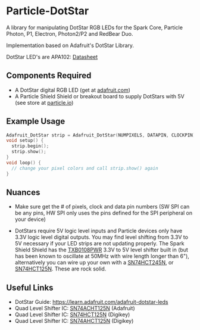 Particle-DotStar
================

A library for manipulating DotStar RGB LEDs for the Spark Core, Particle Photon, P1, Electron, Photon2/P2 and RedBear Duo.

Implementation based on Adafruit's DotStar Library.

DotStar LED's are APA102: [Datasheet](http://www.adafruit.com/datasheets/APA102.pdf)

Components Required
---
- A DotStar digital RGB LED (get at [adafruit.com](http://www.adafruit.com/search?q=dotstar&b=1))
- A Particle Shield Shield or breakout board to supply DotStars with 5V (see store at [particle.io](particle.io))

Example Usage
---

```cpp
Adafruit_DotStar strip = Adafruit_DotStar(NUMPIXELS, DATAPIN, CLOCKPIN);
void setup() {
  strip.begin();
  strip.show();
}
void loop() {
  // change your pixel colors and call strip.show() again
}
```

Nuances
---

- Make sure get the # of pixels, clock and data pin numbers (SW SPI can be any pins, HW SPI only uses the pins defined for the SPI peripheral on your device)

- DotStars require 5V logic level inputs and Particle devices only have 3.3V logic level digital outputs. You may find level shifting from 3.3V to 5V necessary if your LED strips are not updating properly. The Spark Shield Shield has the [TXB0108PWR](http://www.digikey.com/product-search/en?pv7=2&k=TXB0108PWR) 3.3V to 5V level shifter built in (but has been known to oscillate at 50MHz with wire length longer than 6"), alternatively you can wire up your own with a [SN74HCT245N](http://www.digikey.com/product-detail/en/SN74HCT245N/296-1612-5-ND/277258), or [SN74HCT125N](http://www.digikey.com/product-detail/en/SN74HCT125N/296-8386-5-ND/376860). These are rock solid.


Useful Links
---

- DotStar Guide: https://learn.adafruit.com/adafruit-dotstar-leds
- Quad Level Shifter IC: [SN74ACHT125N](https://www.adafruit.com/product/1787) (Adafruit)
- Quad Level Shifter IC: [SN74HCT125N](http://www.digikey.com/product-detail/en/SN74HCT125N/296-8386-5-ND/376860) (Digikey)
- Quad Level Shifter IC: [SN74AHCT125N](http://www.digikey.com/product-detail/en/SN74AHCT125N/296-4655-5-ND/375798) (Digikey)
